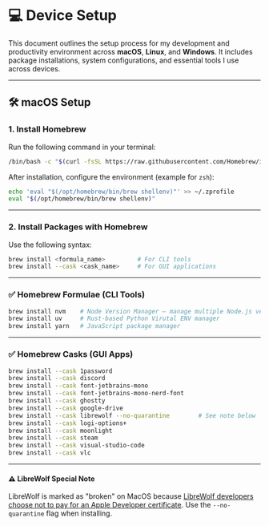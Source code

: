 # 💻 Device Setup

This document outlines the setup process for my development and productivity environment across **macOS**, **Linux**, and **Windows**. It includes package installations, system configurations, and essential tools I use across devices.

---

## 🛠️ macOS Setup

### 1. Install Homebrew

Run the following command in your terminal:

```bash
/bin/bash -c "$(curl -fsSL https://raw.githubusercontent.com/Homebrew/install/HEAD/install.sh)"
```

After installation, configure the environment (example for `zsh`):

```bash
echo 'eval "$(/opt/homebrew/bin/brew shellenv)"' >> ~/.zprofile
eval "$(/opt/homebrew/bin/brew shellenv)"
```

---

### 2. Install Packages with Homebrew

Use the following syntax:

```bash
brew install <formula_name>         # For CLI tools
brew install --cask <cask_name>     # For GUI applications
```

---

### ✅ Homebrew Formulae (CLI Tools)

```bash
brew install nvm    # Node Version Manager – manage multiple Node.js versions
brew install uv     # Rust-based Python Virutal ENV manager
brew install yarn   # JavaScript package manager
```

---

### ✅ Homebrew Casks (GUI Apps)

```bash
brew install --cask 1password
brew install --cask discord
brew install --cask font-jetbrains-mono
brew install --cask font-jetbrains-mono-nerd-font
brew install --cask ghostty
brew install --cask google-drive
brew install --cask librewolf --no-quarantine        # See note below
brew install --cask logi-options+
brew install --cask moonlight
brew install --cask steam
brew install --cask visual-studio-code
brew install --cask vlc
```

---

#### ⚠️ LibreWolf Special Note

LibreWolf is marked as "broken" on MacOS because [LibreWolf developers choose not to pay for an Apple Developer certificate](https://librewolf.net/docs/faq#why-is-librewolf-marked-as-broken). Use the `--no-quarantine` flag when installing.
